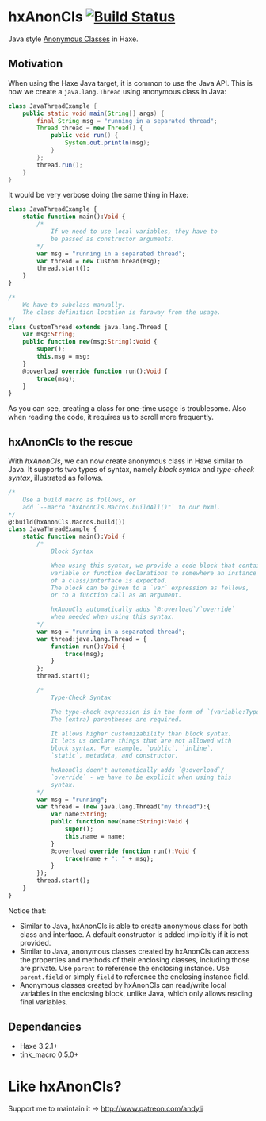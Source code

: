 # hxAnonCls [![Build Status](https://travis-ci.org/andyli/hxAnonCls.svg?branch=master)](https://travis-ci.org/andyli/hxAnonCls)

Java style [Anonymous Classes](http://docs.oracle.com/javase/tutorial/java/javaOO/anonymousclasses.html) in Haxe.

## Motivation

When using the Haxe Java target, it is common to use the Java API. This is how we create a `java.lang.Thread` using anonymous class in Java:

```java
class JavaThreadExample {
	public static void main(String[] args) {
		final String msg = "running in a separated thread";
		Thread thread = new Thread() {
			public void run() {
				System.out.println(msg);
			}
		};
		thread.run();
	}
}
```

It would be very verbose doing the same thing in Haxe:

```haxe
class JavaThreadExample {
	static function main():Void {
		/*
			If we need to use local variables, they have to
			be passed as constructor arguments.
		*/
		var msg = "running in a separated thread";
		var thread = new CustomThread(msg);
		thread.start();
	}
}

/*
	We have to subclass manually.
	The class definition location is faraway from the usage.
*/
class CustomThread extends java.lang.Thread {
	var msg:String;
	public function new(msg:String):Void {
		super();
		this.msg = msg;
	}
	@:overload override function run():Void {
		trace(msg);
	}
}
```

As you can see, creating a class for one-time usage is troublesome. Also when reading the code, it requires us to scroll more frequently.

## hxAnonCls to the rescue

With *hxAnonCls*, we can now create anonymous class in Haxe similar to Java.
It supports two types of syntax, namely *block syntax* and *type-check syntax*, illustrated as follows.

```haxe
/*
	Use a build macro as follows, or 
	add `--macro "hxAnonCls.Macros.buildAll()"` to our hxml.
*/
@:build(hxAnonCls.Macros.build())
class JavaThreadExample {
	static function main():Void {
		/*
			Block Syntax

			When using this syntax, we provide a code block that contains
			variable or function declarations to somewhere an instance
			of a class/interface is expected.
			The block can be given to a `var` expression as follows,
			or to a function call as an argument.

			hxAnonCls automatically adds `@:overload`/`override`
			when needed when using this syntax.
		*/
		var msg = "running in a separated thread";
		var thread:java.lang.Thread = {
			function run():Void {
				trace(msg);
			}
		};
		thread.start();

		/*
			Type-Check Syntax

			The type-check expression is in the form of `(variable:Type)`.
			The (extra) parentheses are required.

			It allows higher customizability than block syntax.
			It lets us declare things that are not allowed with
			block syntax. For example, `public`, `inline`,
			`static`, metadata, and constructor.

			hxAnonCls doen't automatically adds `@:overload`/
			`override` - we have to be explicit when using this
			syntax.
		*/
		var msg = "running";
		var thread = (new java.lang.Thread("my thread"):{
			var name:String;
			public function new(name:String):Void {
				super();
				this.name = name;
			}
			@:overload override function run():Void {
				trace(name + ": " + msg);
			}
		});
		thread.start();
	}
}
```

Notice that:
 * Similar to Java, hxAnonCls is able to create anonymous class for both class and interface. A default constructor is added implicitly if it is not provided.
 * Similar to Java, anonymous classes created by hxAnonCls can access the properties and methods of their enclosing classes, including those are private. Use `parent` to reference the enclosing instance. Use `parent.field` or simply `field` to reference the enclosing instance field.
 * Anonymous classes created by hxAnonCls can read/write local variables in the enclosing block, unlike Java, which only allows reading final variables.

## Dependancies

 * Haxe 3.2.1+
 * tink_macro 0.5.0+ 

# Like hxAnonCls?

Support me to maintain it -> http://www.patreon.com/andyli
